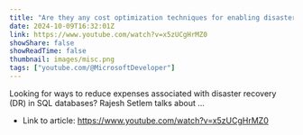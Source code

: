 ```yaml
---
title: "Are they any cost optimization techniques for enabling disaster recovery (DR) in SQL DB.mp4"
date: 2024-10-09T16:32:01Z
link: https://www.youtube.com/watch?v=x5zUCgHrMZ0
showShare: false
showReadTime: false
thumbnail: images/misc.png
tags: ["youtube.com/@MicrosoftDeveloper"]
---
```

Looking for ways to reduce expenses associated with disaster recovery (DR) in SQL databases? Rajesh Setlem talks about ...

- Link to article: https://www.youtube.com/watch?v=x5zUCgHrMZ0